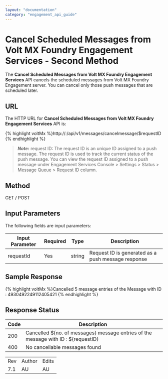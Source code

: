 ```yaml
---
layout: "documentation"
category: "engagement_api_guide"
---
```

                            


Cancel Scheduled Messages from Volt MX Foundry Engagement Services - Second Method
=================================================================================

The **Cancel Scheduled Messages from Volt MX Foundry Engagement Services** API cancels the scheduled messages from Volt MX Foundry Engagement server. You can cancel only those push messages that are scheduled later.

URL
---

The HTTP URL for **Cancel Scheduled Messages from Volt MX Foundry Engagement Services** API is:

{% highlight voltMx %}http://<host or ip>:<port>/api/v1/messages/cancelmessage/$requestID
{% endhighlight %}

> **_Note:_** request ID: The request ID is an unique ID assigned to a push message. The request ID is used to track the current status of the push message. You can view the request ID assigned to a push message under Engagement Services Console > Settings > Status > Message Queue > Request ID column.

Method
------

GET / POST

Input Parameters
----------------

The following fields are input parameters:

  
| Input Parameter | Required | Type | Description |
| --- | --- | --- | --- |
| requestId | Yes | string | Request ID is generated as a push message response |

Sample Response
---------------

{% highlight voltMx %}Cancelled 5 message entries of the Message with ID : 4930492249112405421
{% endhighlight %}

Response Status
---------------

  
| Code | Description |
| --- | --- |
| 200 | Cancelled ${no. of messages} message entries of the message with ID : ${requestID} |
| 400 | No cancellable messages found |

<table class="TableStyle-RevisionTable" cellspacing="0" style="mc-table-style: url('../Resources/TableStyles/RevisionTable.css');" data-mc-conditions="Default.HTML"><colgroup><col class="TableStyle-RevisionTable-Column-Column1"> <col class="TableStyle-RevisionTable-Column-Column1"> <col class="TableStyle-RevisionTable-Column-Column1"></colgroup><tbody><tr class="TableStyle-RevisionTable-Body-Body1"><td class="TableStyle-RevisionTable-BodyE-Column1-Body1">Rev</td><td class="TableStyle-RevisionTable-BodyE-Column1-Body1">Author</td><td class="TableStyle-RevisionTable-BodyD-Column1-Body1">Edits</td></tr><tr class="TableStyle-RevisionTable-Body-Body1"><td class="TableStyle-RevisionTable-BodyB-Column1-Body1">7.1</td><td class="TableStyle-RevisionTable-BodyB-Column1-Body1">AU</td><td class="TableStyle-RevisionTable-BodyA-Column1-Body1">AU</td></tr></tbody></table>
